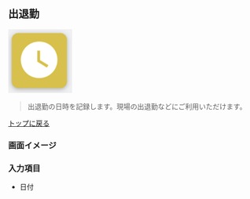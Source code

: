 ## 出退勤
![](../imgs/icons/attendance_icon.png)

> 出退勤の日時を記録します。現場の出退勤などにご利用いただけます。

[トップに戻る](../index.md)

### 画面イメージ

### 入力項目
- 日付
